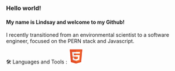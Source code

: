 <h3>Hello world!</h3>
<h4>My name is Lindsay and welcome to my Github!</h4>
I recently transitioned from an environmental scientist to a software engineer, focused on the PERN stack and Javascript.

🛠️ Languages and Tools :
<a href="https://www.w3schools.com/html/">
<img src="https://github.com/devicons/devicon/blob/master/icons/html5/html5-original.svg" alt="html5" width="40" height="40"/>
  </a>

